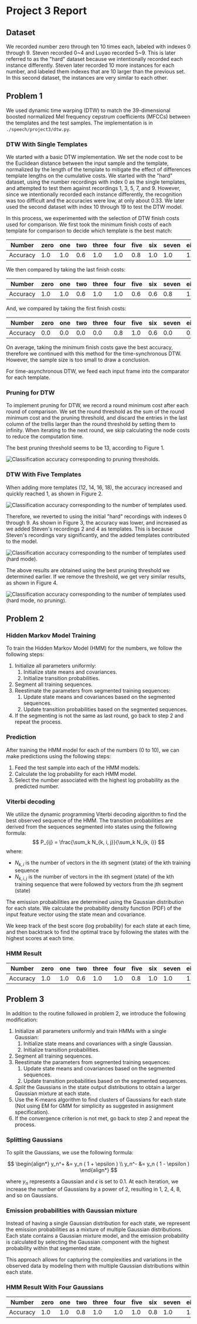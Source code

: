 # Project 3 Report

## Dataset

We recorded number zero through ten 10 times each, labeled with indexes 0 through 9. Steven recorded 0~4 and Luyao recorded 5~9. This is later referred to as the "hard" dataset because we intentionally recorded each instance differently. Steven later recorded 10 more instances for each number, and labeled them indexes that are 10 larger than the previous set. In this second dataset, the instances are very similar to each other.

## Problem 1

We used dynamic time warping (DTW) to match the 39-dimensional boosted normalized Mel frequency cepstrum coefficients (MFCCs) between the templates and the test samples. The implementation is in `./speech/project3/dtw.py`.

### DTW With Single Templates

We started with a basic DTW implementation. We set the node cost to be the Euclidean distance between the input sample and the template, normalized by the length of the template to mitigate the effect of differences template lengths on the cumulative costs.
We started with the "hard" dataset, using the number recordings with index 0 as the single templates, and attempted to test them against recordings 1, 3, 5, 7, and 9. However, since we intentionally recorded each instance differently, the recognition was too difficult and the accuracies were low, at only about 0.33. We later used the second dataset with index 10 through 19 to test the DTW model.

In this process, we experimented with the selection of DTW finish costs used for comparison. We first took the minimum finish costs of each template for comparison to decide which template is the best match:

Number|zero|one|two|three|four|five|six|seven|eight|nine|ten|Average
-|-|-|-|-|-|-|-|-|-|-|-|-
Accuracy|1.0|1.0|0.6|1.0|1.0|0.8|1.0|1.0|1.0|1.0|1.0|0.95

We then compared by taking the last finish costs:

Number|zero|one|two|three|four|five|six|seven|eight|nine|ten|Average
-|-|-|-|-|-|-|-|-|-|-|-|-
Accuracy|1.0|1.0|0.6|1.0|1.0|0.6|0.6|0.8|1.0|1.0|1.0|0.87

And, we compared by taking the first finish costs:

Number|zero|one|two|three|four|five|six|seven|eight|nine|ten|Average
-|-|-|-|-|-|-|-|-|-|-|-|-
Accuracy|0.0|0.0|0.0|0.0|0.8|1.0|0.6|0.0|0.0|0.2|0.0|0.24

On average, taking the minimum finish costs gave the best accuracy, therefore we continued with this method for the time-synchronous DTW. However, the sample size is too small to draw a conclusion.

For time-asynchronous DTW, we feed each input frame into the comparator for each template.

### Pruning for DTW

To implement pruning for DTW, we record a round minimum cost after each round of comparison. We set the round threshold as the sum of the round minimum cost and the pruning threshold, and discard the entries in the last column of the trellis larger than the round threshold by setting them to infinity. When iterating to the next round, we skip calculating the node costs to reduce the computation time.

The best pruning threshold seems to be 13, according to Figure 1.

![Classification accuracy corresponding to pruning thresholds.](./dtw_accuracy_vs_threshold.png)

### DTW With Five Templates

When adding more templates (12, 14, 16, 18), the accuracy increased and quickly reached 1, as shown in Figure 2.

![Classification accuracy corresponding to the number of templates used.](./dtw_n_template_vs_accuracy.png)

Therefore, we reverted to using the initial "hard" recordings with indexes 0 through 9. As shown in Figure 3, the accuracy was lower, and increased as we added Steven's recordings 2 and 4 as templates. This is because Steven's recordings vary significantly, and the added templates contributed to the model.

![Classification accuracy corresponding to the number of templates used (hard mode).](./dtw_n_template_vs_accuracy_hard.png)

The above results are obtained using the best pruning threshold we determined earlier. If we remove the threshold, we get very similar results, as shown in Figure 4.

![Classification accuracy corresponding to the number of templates used (hard mode, no pruning).](./dtw_n_template_vs_accuracy_hard_no_pruning.png)

## Problem 2

### Hidden Markov Model Training

To train the Hidden Markov Model (HMM) for the numbers, we follow the following steps:

1. Initialize all parameters uniformly:
   1. Initialize state means and covariances.
   2. Initialize transition probabilities.
2. Segment all training sequences.
3. Reestimate the parameters from segmented training sequences:
   1. Update state means and covariances based on the segmented sequences.
   2. Update transition probabilities based on the segmented sequences.
4. If the segmenting is not the same as last round, go back to step 2 and repeat the process.

### Prediction

After training the HMM model for each of the numbers (0 to 10), we can make predictions using the following steps:

1. Feed the test sample into each of the HMM models.
2. Calculate the log probability for each HMM model.
3. Select the number associated with the highest log probability as the predicted number.

### Viterbi decoding

We utilize the dynamic programming Viterbi decoding algorithm to find the best observed sequence of the HMM.
The transition probabilities are derived from the sequences segmented into states using the following formula:
$$ P_{ij} = \frac{\sum_k N_{k, i, j}}{\sum_k N_{k, i}} $$
where:

- $N_{k, i}$ is the number of vectors in the ith segment (state) of the kth training sequence
- $N_{k, i, j}$ is the number of vectors in the ith segment (state) of the kth training sequence that were followed by vectors from the jth segment (state)

The emission probabilities are determined using the Gaussian distribution for each state. We calculate the probability density function (PDF) of the input feature vector using the state mean and covariance.

We keep track of the best score (log probability) for each state at each time, and then backtrack to find the optimal trace by following the states with the highest scores at each time.

### HMM Result

Number|zero|one|two|three|four|five|six|seven|eight|nine|ten|Average
-|-|-|-|-|-|-|-|-|-|-|-|-
Accuracy|1.0|1.0|0.6|1.0|1.0|0.8|1.0|1.0|1.0|1.0|1.0|0.95

## Problem 3

In addition to the routine followed in problem 2, we introduce the following modification:

1. Initialize all parameters uniformly and train HMMs with a single Gaussian:
   1. Initialize state means and covariances with a single Gaussian.
   2. Initialize transition probabilities.
2. Segment all training sequences.
3. Reestimate the parameters from segmented training sequences:
   1. Update state means and covariances based on the segmented sequences.
   2. Update transition probabilities based on the segmented sequences.
4. _Split_ the Gaussians in the state output distributions to obtain a larger Gaussian mixture at each state.
5. Use the K-means algorithm to find clusters of Gaussians for each state (Not using EM for GMM for simplicity as suggested in assignment specification).
6. If the convergence criterion is not met, go back to step 2 and repeat the process.

### Splitting Gaussians

To split the Gaussians, we use the following formula:

$$
\begin{align*}
    y_n^+ &= y_n ( 1 + \epsilon  ) \\
    y_n^- &= y_n ( 1 - \epsilon  )
\end{align*}
$$

where $y_n$ represents a Gaussian and $\epsilon$ is set to 0.1.
At each iteration, we increase the number of Gaussians by a power of 2, resulting in 1, 2, 4, 8, and so on Gaussians.

### Emission probabilities with Gaussian mixture

Instead of having a single Gaussian distribution for each state, we represent the emission probabilities as a mixture of multiple Gaussian distributions. Each state contains a Gaussian mixture model, and the emission probability is calculated by selecting the Gaussian component with the highest probability within that segmented state.

This approach allows for capturing the complexities and variations in the observed data by modeling them with multiple Gaussian distributions within each state.

### HMM Result With Four Gaussians

Number|zero|one|two|three|four|five|six|seven|eight|nine|ten|Average
-|-|-|-|-|-|-|-|-|-|-|-|-
Accuracy|1.0|1.0|0.8|1.0|1.0|1.0|0.8|1.0|1.0|1.0|1.0|0.96